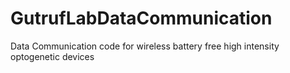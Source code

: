 # GutrufLabDataCommunication
Data Communication code for wireless battery free high intensity optogenetic devices
